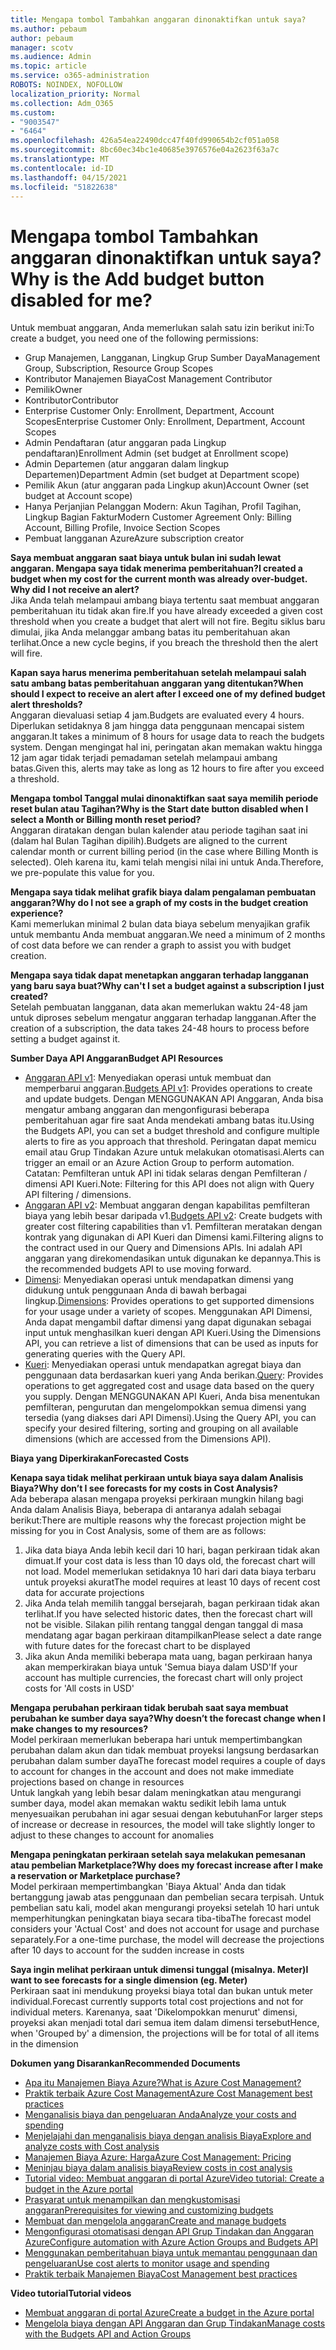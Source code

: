 ```yaml
---
title: Mengapa tombol Tambahkan anggaran dinonaktifkan untuk saya?
ms.author: pebaum
author: pebaum
manager: scotv
ms.audience: Admin
ms.topic: article
ms.service: o365-administration
ROBOTS: NOINDEX, NOFOLLOW
localization_priority: Normal
ms.collection: Adm_O365
ms.custom:
- "9003547"
- "6464"
ms.openlocfilehash: 426a54ea22490dcc47f40fd990654b2cf051a058
ms.sourcegitcommit: 8bc60ec34bc1e40685e3976576e04a2623f63a7c
ms.translationtype: MT
ms.contentlocale: id-ID
ms.lasthandoff: 04/15/2021
ms.locfileid: "51822638"
---
```

# <a name="why-is-the-add-budget-button-disabled-for-me"></a><span data-ttu-id="abaa3-102">Mengapa tombol Tambahkan anggaran dinonaktifkan untuk saya?</span><span class="sxs-lookup"><span data-stu-id="abaa3-102">Why is the Add budget button disabled for me?</span></span>

<span data-ttu-id="abaa3-103">Untuk membuat anggaran, Anda memerlukan salah satu izin berikut ini:</span><span class="sxs-lookup"><span data-stu-id="abaa3-103">To create a budget, you need one of the following permissions:</span></span>

- <span data-ttu-id="abaa3-104">Grup Manajemen, Langganan, Lingkup Grup Sumber Daya</span><span class="sxs-lookup"><span data-stu-id="abaa3-104">Management Group, Subscription, Resource Group Scopes</span></span>
- <span data-ttu-id="abaa3-105">Kontributor Manajemen Biaya</span><span class="sxs-lookup"><span data-stu-id="abaa3-105">Cost Management Contributor</span></span>
- <span data-ttu-id="abaa3-106">Pemilik</span><span class="sxs-lookup"><span data-stu-id="abaa3-106">Owner</span></span>
- <span data-ttu-id="abaa3-107">Kontributor</span><span class="sxs-lookup"><span data-stu-id="abaa3-107">Contributor</span></span>
- <span data-ttu-id="abaa3-108">Enterprise Customer Only: Enrollment, Department, Account Scopes</span><span class="sxs-lookup"><span data-stu-id="abaa3-108">Enterprise Customer Only: Enrollment, Department, Account Scopes</span></span>
- <span data-ttu-id="abaa3-109">Admin Pendaftaran (atur anggaran pada Lingkup pendaftaran)</span><span class="sxs-lookup"><span data-stu-id="abaa3-109">Enrollment Admin (set budget at Enrollment scope)</span></span>
- <span data-ttu-id="abaa3-110">Admin Departemen (atur anggaran dalam lingkup Departemen)</span><span class="sxs-lookup"><span data-stu-id="abaa3-110">Department Admin (set budget at Department scope)</span></span>
- <span data-ttu-id="abaa3-111">Pemilik Akun (atur anggaran pada Lingkup akun)</span><span class="sxs-lookup"><span data-stu-id="abaa3-111">Account Owner (set budget at Account scope)</span></span>
- <span data-ttu-id="abaa3-112">Hanya Perjanjian Pelanggan Modern: Akun Tagihan, Profil Tagihan, Lingkup Bagian Faktur</span><span class="sxs-lookup"><span data-stu-id="abaa3-112">Modern Customer Agreement Only: Billing Account, Billing Profile, Invoice Section Scopes</span></span>
- <span data-ttu-id="abaa3-113">Pembuat langganan Azure</span><span class="sxs-lookup"><span data-stu-id="abaa3-113">Azure subscription creator</span></span>

<span data-ttu-id="abaa3-114">**Saya membuat anggaran saat biaya untuk bulan ini sudah lewat anggaran. Mengapa saya tidak menerima pemberitahuan?**</span><span class="sxs-lookup"><span data-stu-id="abaa3-114">**I created a budget when my cost for the current month was already over-budget. Why did I not receive an alert?**</span></span>  
<span data-ttu-id="abaa3-115">Jika Anda telah melampaui ambang biaya tertentu saat membuat anggaran pemberitahuan itu tidak akan fire.</span><span class="sxs-lookup"><span data-stu-id="abaa3-115">If you have already exceeded a given cost threshold when you create a budget that alert will not fire.</span></span> <span data-ttu-id="abaa3-116">Begitu siklus baru dimulai, jika Anda melanggar ambang batas itu pemberitahuan akan terlihat.</span><span class="sxs-lookup"><span data-stu-id="abaa3-116">Once a new cycle begins, if you breach the threshold then the alert will fire.</span></span>

<span data-ttu-id="abaa3-117">**Kapan saya harus menerima pemberitahuan setelah melampaui salah satu ambang batas pemberitahuan anggaran yang ditentukan?**</span><span class="sxs-lookup"><span data-stu-id="abaa3-117">**When should I expect to receive an alert after I exceed one of my defined budget alert thresholds?**</span></span>  
<span data-ttu-id="abaa3-118">Anggaran dievaluasi setiap 4 jam.</span><span class="sxs-lookup"><span data-stu-id="abaa3-118">Budgets are evaluated every 4 hours.</span></span> <span data-ttu-id="abaa3-119">Diperlukan setidaknya 8 jam hingga data penggunaan mencapai sistem anggaran.</span><span class="sxs-lookup"><span data-stu-id="abaa3-119">It takes a minimum of 8 hours for usage data to reach the budgets system.</span></span> <span data-ttu-id="abaa3-120">Dengan mengingat hal ini, peringatan akan memakan waktu hingga 12 jam agar tidak terjadi pemadaman setelah melampaui ambang batas.</span><span class="sxs-lookup"><span data-stu-id="abaa3-120">Given this, alerts may take as long as 12 hours to fire after you exceed a threshold.</span></span>

<span data-ttu-id="abaa3-121">**Mengapa tombol Tanggal mulai dinonaktifkan saat saya memilih periode reset bulan atau Tagihan?**</span><span class="sxs-lookup"><span data-stu-id="abaa3-121">**Why is the Start date button disabled when I select a Month or Billing month reset period?**</span></span>  
<span data-ttu-id="abaa3-122">Anggaran diratakan dengan bulan kalender atau periode tagihan saat ini (dalam hal Bulan Tagihan dipilih).</span><span class="sxs-lookup"><span data-stu-id="abaa3-122">Budgets are aligned to the current calendar month or current billing period (in the case where Billing Month is selected).</span></span> <span data-ttu-id="abaa3-123">Oleh karena itu, kami telah mengisi nilai ini untuk Anda.</span><span class="sxs-lookup"><span data-stu-id="abaa3-123">Therefore, we pre-populate this value for you.</span></span>

<span data-ttu-id="abaa3-124">**Mengapa saya tidak melihat grafik biaya dalam pengalaman pembuatan anggaran?**</span><span class="sxs-lookup"><span data-stu-id="abaa3-124">**Why do I not see a graph of my costs in the budget creation experience?**</span></span>  
<span data-ttu-id="abaa3-125">Kami memerlukan minimal 2 bulan data biaya sebelum menyajikan grafik untuk membantu Anda membuat anggaran.</span><span class="sxs-lookup"><span data-stu-id="abaa3-125">We need a minimum of 2 months of cost data before we can render a graph to assist you with budget creation.</span></span>

<span data-ttu-id="abaa3-126">**Mengapa saya tidak dapat menetapkan anggaran terhadap langganan yang baru saya buat?**</span><span class="sxs-lookup"><span data-stu-id="abaa3-126">**Why can't I set a budget against a subscription I just created?**</span></span>  
<span data-ttu-id="abaa3-127">Setelah pembuatan langganan, data akan memerlukan waktu 24-48 jam untuk diproses sebelum mengatur anggaran terhadap langganan.</span><span class="sxs-lookup"><span data-stu-id="abaa3-127">After the creation of a subscription, the data takes 24-48 hours to process before setting a budget against it.</span></span>

<span data-ttu-id="abaa3-128">**Sumber Daya API Anggaran**</span><span class="sxs-lookup"><span data-stu-id="abaa3-128">**Budget API Resources**</span></span>

- <span data-ttu-id="abaa3-129">[Anggaran API v1](https://docs.microsoft.com/rest/api/consumption/budgets?WT.mc_id=Portal-Microsoft_Azure_Support): Menyediakan operasi untuk membuat dan memperbarui anggaran.</span><span class="sxs-lookup"><span data-stu-id="abaa3-129">[Budgets API v1](https://docs.microsoft.com/rest/api/consumption/budgets?WT.mc_id=Portal-Microsoft_Azure_Support): Provides operations to create and update budgets.</span></span> <span data-ttu-id="abaa3-130">Dengan MENGGUNAKAN API Anggaran, Anda bisa mengatur ambang anggaran dan mengonfigurasi beberapa pemberitahuan agar fire saat Anda mendekati ambang batas itu.</span><span class="sxs-lookup"><span data-stu-id="abaa3-130">Using the Budgets API, you can set a budget threshold and configure multiple alerts to fire as you approach that threshold.</span></span> <span data-ttu-id="abaa3-131">Peringatan dapat memicu email atau Grup Tindakan Azure untuk melakukan otomatisasi.</span><span class="sxs-lookup"><span data-stu-id="abaa3-131">Alerts can trigger an email or an Azure Action Group to perform automation.</span></span> <span data-ttu-id="abaa3-132">Catatan: Pemfilteran untuk API ini tidak selaras dengan Pemfilteran / dimensi API Kueri.</span><span class="sxs-lookup"><span data-stu-id="abaa3-132">Note: Filtering for this API does not align with Query API filtering / dimensions.</span></span>
- <span data-ttu-id="abaa3-133">[Anggaran API v2](https://github.com/Azure/azure-rest-api-specs/blob/master/specification/cost-management/resource-manager/Microsoft.CostManagement/preview/2019-04-01-preview/examples/CreateOrUpdateBudget.json): Membuat anggaran dengan kapabilitas pemfilteran biaya yang lebih besar daripada v1.</span><span class="sxs-lookup"><span data-stu-id="abaa3-133">[Budgets API v2](https://github.com/Azure/azure-rest-api-specs/blob/master/specification/cost-management/resource-manager/Microsoft.CostManagement/preview/2019-04-01-preview/examples/CreateOrUpdateBudget.json): Create budgets with greater cost filtering capabilities than v1.</span></span> <span data-ttu-id="abaa3-134">Pemfilteran meratakan dengan kontrak yang digunakan di API Kueri dan Dimensi kami.</span><span class="sxs-lookup"><span data-stu-id="abaa3-134">Filtering aligns to the contract used in our Query and Dimensions APIs.</span></span> <span data-ttu-id="abaa3-135">Ini adalah API anggaran yang direkomendasikan untuk digunakan ke depannya.</span><span class="sxs-lookup"><span data-stu-id="abaa3-135">This is the recommended budgets API to use moving forward.</span></span>
- <span data-ttu-id="abaa3-136">[Dimensi](https://docs.microsoft.com/rest/api/cost-management/dimensions?WT.mc_id=Portal-Microsoft_Azure_Support): Menyediakan operasi untuk mendapatkan dimensi yang didukung untuk penggunaan Anda di bawah berbagai lingkup.</span><span class="sxs-lookup"><span data-stu-id="abaa3-136">[Dimensions](https://docs.microsoft.com/rest/api/cost-management/dimensions?WT.mc_id=Portal-Microsoft_Azure_Support): Provides operations to get supported dimensions for your usage under a variety of scopes.</span></span> <span data-ttu-id="abaa3-137">Menggunakan API Dimensi, Anda dapat mengambil daftar dimensi yang dapat digunakan sebagai input untuk menghasilkan kueri dengan API Kueri.</span><span class="sxs-lookup"><span data-stu-id="abaa3-137">Using the Dimensions API, you can retrieve a list of dimensions that can be used as inputs for generating queries with the Query API.</span></span>
- <span data-ttu-id="abaa3-138">[Kueri](https://docs.microsoft.com/rest/api/cost-management/query?WT.mc_id=Portal-Microsoft_Azure_Support): Menyediakan operasi untuk mendapatkan agregat biaya dan penggunaan data berdasarkan kueri yang Anda berikan.</span><span class="sxs-lookup"><span data-stu-id="abaa3-138">[Query](https://docs.microsoft.com/rest/api/cost-management/query?WT.mc_id=Portal-Microsoft_Azure_Support): Provides operations to get aggregated cost and usage data based on the query you supply.</span></span> <span data-ttu-id="abaa3-139">Dengan MENGGUNAKAN API Kueri, Anda bisa menentukan pemfilteran, pengurutan dan mengelompokkan semua dimensi yang tersedia (yang diakses dari API Dimensi).</span><span class="sxs-lookup"><span data-stu-id="abaa3-139">Using the Query API, you can specify your desired filtering, sorting and grouping on all available dimensions (which are accessed from the Dimensions API).</span></span>

<span data-ttu-id="abaa3-140">**Biaya yang Diperkirakan**</span><span class="sxs-lookup"><span data-stu-id="abaa3-140">**Forecasted Costs**</span></span>

<span data-ttu-id="abaa3-141">**Kenapa saya tidak melihat perkiraan untuk biaya saya dalam Analisis Biaya?**</span><span class="sxs-lookup"><span data-stu-id="abaa3-141">**Why don’t I see forecasts for my costs in Cost Analysis?**</span></span>  
<span data-ttu-id="abaa3-142">Ada beberapa alasan mengapa proyeksi perkiraan mungkin hilang bagi Anda dalam Analisis Biaya, beberapa di antaranya adalah sebagai berikut:</span><span class="sxs-lookup"><span data-stu-id="abaa3-142">There are multiple reasons why the forecast projection might be missing for you in Cost Analysis, some of them are as follows:</span></span>

1. <span data-ttu-id="abaa3-143">Jika data biaya Anda lebih kecil dari 10 hari, bagan perkiraan tidak akan dimuat.</span><span class="sxs-lookup"><span data-stu-id="abaa3-143">If your cost data is less than 10 days old, the forecast chart will not load.</span></span> <span data-ttu-id="abaa3-144">Model memerlukan setidaknya 10 hari dari data biaya terbaru untuk proyeksi akurat</span><span class="sxs-lookup"><span data-stu-id="abaa3-144">The model requires at least 10 days of recent cost data for accurate projections</span></span>
2. <span data-ttu-id="abaa3-145">Jika Anda telah memilih tanggal bersejarah, bagan perkiraan tidak akan terlihat.</span><span class="sxs-lookup"><span data-stu-id="abaa3-145">If you have selected historic dates, then the forecast chart will not be visible.</span></span> <span data-ttu-id="abaa3-146">Silakan pilih rentang tanggal dengan tanggal di masa mendatang agar bagan perkiraan ditampilkan</span><span class="sxs-lookup"><span data-stu-id="abaa3-146">Please select a date range with future dates for the forecast chart to be displayed</span></span>
3. <span data-ttu-id="abaa3-147">Jika akun Anda memiliki beberapa mata uang, bagan perkiraan hanya akan memperkirakan biaya untuk 'Semua biaya dalam USD'</span><span class="sxs-lookup"><span data-stu-id="abaa3-147">If your account has multiple currencies, the forecast chart will only project costs for 'All costs in USD'</span></span>

<span data-ttu-id="abaa3-148">**Mengapa perubahan perkiraan tidak berubah saat saya membuat perubahan ke sumber daya saya?**</span><span class="sxs-lookup"><span data-stu-id="abaa3-148">**Why doesn’t the forecast change when I make changes to my resources?**</span></span>  
<span data-ttu-id="abaa3-149">Model perkiraan memerlukan beberapa hari untuk mempertimbangkan perubahan dalam akun dan tidak membuat proyeksi langsung berdasarkan perubahan dalam sumber daya</span><span class="sxs-lookup"><span data-stu-id="abaa3-149">The forecast model requires a couple of days to account for changes in the account and does not make immediate projections based on change in resources</span></span>  
<span data-ttu-id="abaa3-150">Untuk langkah yang lebih besar dalam meningkatkan atau mengurangi sumber daya, model akan memakan waktu sedikit lebih lama untuk menyesuaikan perubahan ini agar sesuai dengan kebutuhan</span><span class="sxs-lookup"><span data-stu-id="abaa3-150">For larger steps of increase or decrease in resources, the model will take slightly longer to adjust to these changes to account for anomalies</span></span>

<span data-ttu-id="abaa3-151">**Mengapa peningkatan perkiraan setelah saya melakukan pemesanan atau pembelian Marketplace?**</span><span class="sxs-lookup"><span data-stu-id="abaa3-151">**Why does my forecast increase after I make a reservation or Marketplace purchase?**</span></span>  
<span data-ttu-id="abaa3-152">Model perkiraan mempertimbangkan 'Biaya Aktual' Anda dan tidak bertanggung jawab atas penggunaan dan pembelian secara terpisah. Untuk pembelian satu kali, model akan mengurangi proyeksi setelah 10 hari untuk memperhitungkan peningkatan biaya secara tiba-tiba</span><span class="sxs-lookup"><span data-stu-id="abaa3-152">The forecast model considers your 'Actual Cost' and does not account for usage and purchase separately.For a one-time purchase, the model will decrease the projections after 10 days to account for the sudden increase in costs</span></span>

<span data-ttu-id="abaa3-153">**Saya ingin melihat perkiraan untuk dimensi tunggal (misalnya. Meter)**</span><span class="sxs-lookup"><span data-stu-id="abaa3-153">**I want to see forecasts for a single dimension (eg. Meter)**</span></span>  
<span data-ttu-id="abaa3-154">Perkiraan saat ini mendukung proyeksi biaya total dan bukan untuk meter individual.</span><span class="sxs-lookup"><span data-stu-id="abaa3-154">Forecast currently supports total cost projections and not for individual meters.</span></span> <span data-ttu-id="abaa3-155">Karenanya, saat 'Dikelompokkan menurut' dimensi, proyeksi akan menjadi total dari semua item dalam dimensi tersebut</span><span class="sxs-lookup"><span data-stu-id="abaa3-155">Hence, when 'Grouped by' a dimension, the projections will be for total of all items in the dimension</span></span>

<span data-ttu-id="abaa3-156">**Dokumen yang Disarankan**</span><span class="sxs-lookup"><span data-stu-id="abaa3-156">**Recommended Documents**</span></span>

- [<span data-ttu-id="abaa3-157">Apa itu Manajemen Biaya Azure?</span><span class="sxs-lookup"><span data-stu-id="abaa3-157">What is Azure Cost Management?</span></span>](https://docs.microsoft.com/azure/cost-management/overview-cost-mgt?WT.mc_id=Portal-Microsoft_Azure_Support)
- [<span data-ttu-id="abaa3-158">Praktik terbaik Azure Cost Management</span><span class="sxs-lookup"><span data-stu-id="abaa3-158">Azure Cost Management best practices</span></span>](https://docs.microsoft.com/azure/cost-management/cost-mgt-best-practices?WT.mc_id=Portal-Microsoft_Azure_Support)
- [<span data-ttu-id="abaa3-159">Menganalisis biaya dan pengeluaran Anda</span><span class="sxs-lookup"><span data-stu-id="abaa3-159">Analyze your costs and spending</span></span>](https://docs.microsoft.com/azure/cost-management/quick-acm-cost-analysis?WT.mc_id=Portal-Microsoft_Azure_Support)
- [<span data-ttu-id="abaa3-160">Menjelajahi dan menganalisis biaya dengan analisis Biaya</span><span class="sxs-lookup"><span data-stu-id="abaa3-160">Explore and analyze costs with Cost analysis</span></span>](https://docs.microsoft.com/azure/cost-management/quick-acm-cost-analysis?WT.mc_id=Portal-Microsoft_Azure_Support)
- [<span data-ttu-id="abaa3-161">Manajemen Biaya Azure: Harga</span><span class="sxs-lookup"><span data-stu-id="abaa3-161">Azure Cost Management: Pricing</span></span>](https://azure.microsoft.com/services/cost-management/#pricing)
- [<span data-ttu-id="abaa3-162">Meninjau biaya dalam analisis biaya</span><span class="sxs-lookup"><span data-stu-id="abaa3-162">Review costs in cost analysis</span></span>](https://docs.microsoft.com/azure/cost-management-billing/costs/quick-acm-cost-analysis?WT.mc_id=Portal-Microsoft_Azure_Support#review-costs-in-cost-analysis)
- [<span data-ttu-id="abaa3-163">Tutorial video: Membuat anggaran di portal Azure</span><span class="sxs-lookup"><span data-stu-id="abaa3-163">Video tutorial: Create a budget in the Azure portal</span></span>](https://www.youtube.com/watch?v=ExIVG_Gr45A&t=4s)
- [<span data-ttu-id="abaa3-164">Prasyarat untuk menampilkan dan mengkustomisasi anggaran</span><span class="sxs-lookup"><span data-stu-id="abaa3-164">Prerequisites for viewing and customizing budgets</span></span>](https://docs.microsoft.com/azure/cost-management-billing/costs/tutorial-acm-create-budgets?WT.mc_id=Portal-Microsoft_Azure_Support#prerequisites)
- [<span data-ttu-id="abaa3-165">Membuat dan mengelola anggaran</span><span class="sxs-lookup"><span data-stu-id="abaa3-165">Create and manage budgets</span></span>](https://docs.microsoft.com/azure/cost-management-billing/costs/tutorial-acm-create-budgets?WT.mc_id=Portal-Microsoft_Azure_Support#create-a-budget-in-the-azure-portal)
- [<span data-ttu-id="abaa3-166">Mengonfigurasi otomatisasi dengan API Grup Tindakan dan Anggaran Azure</span><span class="sxs-lookup"><span data-stu-id="abaa3-166">Configure automation with Azure Action Groups and Budgets API</span></span>](https://docs.microsoft.com/azure/cost-management/tutorial-acm-create-budgets?WT.mc_id=Portal-Microsoft_Azure_Support#trigger-an-action-group)
- [<span data-ttu-id="abaa3-167">Menggunakan pemberitahuan biaya untuk memantau penggunaan dan pengeluaran</span><span class="sxs-lookup"><span data-stu-id="abaa3-167">Use cost alerts to monitor usage and spending</span></span>](https://docs.microsoft.com/azure/cost-management/cost-mgt-alerts-monitor-usage-spending?WT.mc_id=Portal-Microsoft_Azure_Support)
- [<span data-ttu-id="abaa3-168">Praktik terbaik Manajemen Biaya</span><span class="sxs-lookup"><span data-stu-id="abaa3-168">Cost Management best practices</span></span>](https://docs.microsoft.com/azure/cost-management/cost-mgt-best-practices?WT.mc_id=Portal-Microsoft_Azure_Support)  

<span data-ttu-id="abaa3-169">**Video tutorial**</span><span class="sxs-lookup"><span data-stu-id="abaa3-169">**Tutorial videos**</span></span>

- [<span data-ttu-id="abaa3-170">Membuat anggaran di portal Azure</span><span class="sxs-lookup"><span data-stu-id="abaa3-170">Create a budget in the Azure portal</span></span>](https://go.microsoft.com/fwlink/?linkid=2146761)
- [<span data-ttu-id="abaa3-171">Mengelola biaya dengan API Anggaran dan Grup Tindakan</span><span class="sxs-lookup"><span data-stu-id="abaa3-171">Manage costs with the Budgets API and Action Groups</span></span>](https://go.microsoft.com/fwlink/?linkid=2147038)